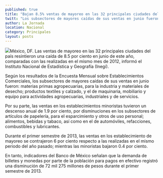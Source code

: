 ```yaml
---
published: true
title: "Bajan 8.5% ventas de mayoreo en las 32 principales ciudades del país: Inegi"
twitt: "Los subsectores de mayores caídas de sus ventas en junio fueron: materias primas agropecuarias, para la industria y materiales de desecho; productos textiles y calzado, y el de maquinaria, mobiliario y equipo para actividades agropecuarias, industriales y de servicios"
author: La Jornada
location: Nacional
category: Principales
layout: posts
---
```


![](http://i.imgur.com/ztdICigm.jpg)México, DF. Las ventas de mayoreo en las 32 principales ciudades del país resintieron una caída de 8.5 por ciento en junio de este año, comparadas con las realizadas en el mismo mes de 2012, informó el Instituto Nacional de Estadística y Geografía (Inegi).

Según los resultados de la Encuesta Mensual sobre Establecimientos Comerciales, los subsectores de mayores caídas de sus ventas en junio fueron: materias primas agropecuarias, para la industria y materiales de desecho; productos textiles y calzado, y el de maquinaria, mobiliario y equipo para actividades agropecuarias, industriales y de servicios.

Por su parte, las ventas en los establecimientos minoristas tuvieron un descenso anual de 1.9 por ciento, por disminuciones en los subsectores de artículos de papelería, para el esparcimiento y otros de uso personal; alimentos, bebidas y tabaco, así como en el de automóviles, refacciones, combustibles y lubricantes.

Durante el primer semestre de 2013, las ventas en los establecimiento de mayoreo se contrajeron 6 por ciento respecto a las realizadas en el mismo periodo del año pasado; mientras las minoristas bajaron 0.4 por ciento.

En tanto, indicadores del Banco de México señalan que la demanda de billetes y monedas por parte de la población para pagos en efectivo registró una disminución de 72 mil 275 millones de pesos durante el primer semestre de 2013.
